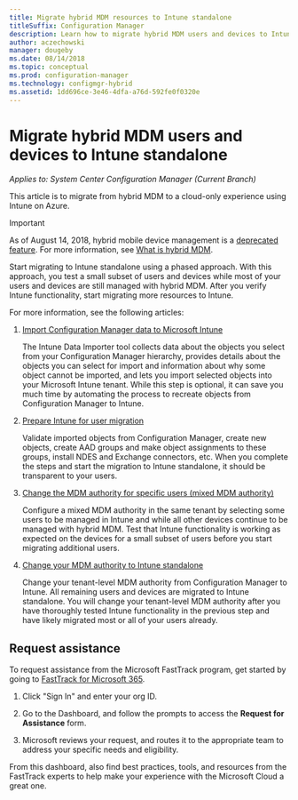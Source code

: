 ```yaml
---
title: Migrate hybrid MDM resources to Intune standalone
titleSuffix: Configuration Manager
description: Learn how to migrate hybrid MDM users and devices to Intune on Azure.
author: aczechowski
manager: dougeby
ms.date: 08/14/2018
ms.topic: conceptual
ms.prod: configuration-manager
ms.technology: configmgr-hybrid
ms.assetid: 1dd696ce-3e46-4dfa-a76d-592fe0f0320e
---
```


# Migrate hybrid MDM users and devices to Intune standalone

*Applies to: System Center Configuration Manager (Current Branch)*    

This article is to migrate from hybrid MDM to a cloud-only experience using Intune on Azure. 

> [!Important]  
> As of August 14, 2018, hybrid mobile device management is a [deprecated feature](/sccm/core/plan-design/changes/deprecated/removed-and-deprecated-cmfeatures). For more information, see [What is hybrid MDM](/sccm/mdm/understand/hybrid-mobile-device-management).<!--Intune feature 2683117-->  


Start migrating to Intune standalone using a phased approach. With this approach, you test a small subset of users and devices while most of your users and devices are still managed with hybrid MDM. After you verify Intune functionality, start migrating more resources to Intune.    

For more information, see the following articles:    
  
1.	[Import Configuration Manager data to Microsoft Intune](migrate-import-data.md)   

    The Intune Data Importer tool collects data about the objects you select from your Configuration Manager hierarchy, provides details about the objects you can select for import and information about why some object cannot be imported, and lets you import selected objects into your Microsoft Intune tenant. While this step is optional, it can save you much time by automating the process to recreate objects from Configuration Manager to Intune.  

2.	[Prepare Intune for user migration](migrate-prepare-intune.md)    

    Validate imported objects from Configuration Manager, create new objects, create AAD groups and make object assignments to these groups, install NDES and Exchange connectors, etc. When you complete the steps and start the migration to Intune standalone, it should be transparent to your users.   

3.	[Change the MDM authority for specific users (mixed MDM authority)](migrate-mixed-authority.md)    

    Configure a mixed MDM authority in the same tenant by selecting some users to be managed in Intune and while all other devices continue to be managed with hybrid MDM. Test that Intune functionality is working as expected on the devices for a small subset of users before you start migrating additional users.   

4.	[Change your MDM authority to Intune standalone](change-mdm-authority.md)     

    Change your tenant-level MDM authority from Configuration Manager to Intune. All remaining users and devices are migrated to Intune standalone. You will change your tenant-level MDM authority after you have thoroughly tested Intune functionality in the previous step and have likely migrated most or all of your users already.



## Request assistance
<!--Intune bug 2339232-->
To request assistance from the Microsoft FastTrack program, get started by going to [FastTrack for Microsoft 365](https://fasttrack.microsoft.com/microsoft365/capabilities?view=security).

1. Click "Sign In" and enter your org ID.  

2. Go to the Dashboard, and follow the prompts to access the **Request for Assistance** form.    

3. Microsoft reviews your request, and routes it to the appropriate team to address your specific needs and eligibility.  

From this dashboard, also find best practices, tools, and resources from the FastTrack experts to help make your experience with the Microsoft Cloud a great one.

